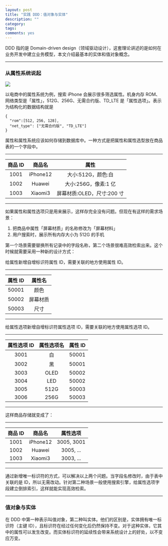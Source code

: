 ```yaml
---
layout: post
title: "实践 DDD：值对象与实体"
description: ""
category: 
tags:
comments: yes
---
```


DDD 指的是 Domain-driven design（领域驱动设计），这套理论讲述的是如何在业务开发中建立业务模型，本文介绍最基本的实体和值对象概念。

----

### 从属性系统说起

![](https://tva1.sinaimg.cn/large/008i3skNgy1gsaylessswj31o40m042a.jpg)

以电商中的属性系统为例，搜索 iPhone 会展示很多筛选属性。机身内存 ROM、网络类型是「属性」，512G、256G、无需合约版、TD_LTE 是「属性选项」。表示为结构化的数据结构就是

```
{
  "rom":[512, 256, 128],
  "net_type": ["无需合约版", "TD_LTE"]
}
```

属性和属性系统应该如何存储到数据库中。一种方式是把属性和属性选型放在商品表的一个字段中。

---

| 商品 ID  | 商品名 | 属性 |
| :----:| :----: | :----: |
|  1001 | iPhone12   | 大小:512G，颜色:白 |
|  1002 | Huawei  | 大小:256G，像素:1 亿 |
|  1003 | Xiaomi3   | 屏幕材质:OLED，尺寸:200 寸 |

---

如果属性和属性选项只是用来展示，这样存完全没有问题。但现在有这样的需求场景：

1. 把商品中属性「屏幕材质」的名称修改为「屏幕材料」
2. 用户搜索时，展示所有内存大小为 512G 的手机

第一个场景需要替换所有记录中的字段名称，第二个场景很难高效检索出来。这个时候就需要采用一种新的设计方式：

给属性新增自增标识符属性 ID，需要关联的地方使用属性 ID。

---

| 属性 ID  | 属性名 | 
| :----:| :----: |
| 50001  | 颜色 | 
| 50002  | 屏幕材质 | 
| 50003  | 尺寸 | 

---

给属性选项新增自增标识符属性选项 ID，需要关联的地方使用属性选项 ID。

---

| 属性选项 ID  | 属性选项名 | 属性 ID |
| :----:| :----: | :----: |
| 3001  | 白 | 50001 |
| 3002  | 黑 | 50001 |
| 3003  | OLED | 50002 |
| 3004  | LED | 50002 |
| 3005  | 512G | 50003 |
| 3006  | 256G | 50003 |

---

这样商品存储就变成了：

---

| 商品 ID  | 商品名 | 属性选项 |
| :----:| :----: | :----: |
|  1001 | iPhone12   | 3005, 3001|
|  1002 | Huawei  | 3005, ... |
|  1003 | Xiaomi3   | 3003, ... |

---

通过新增唯一标识符的方式，可以解决以上两个问题。当字段名修改时，由于表中关联的是 ID，所以无需改动。针对第二种场景一般使用搜索引擎，给属性选项字段建立倒排索引，这样就能实现高效检索。

----

### 值对象与实体

在 DDD 中第一种表示叫值对象，第二种叫实体。他们的区别是，实体拥有唯一标识符（主键 ID），且标识符在经过任何变化后仍然保持不变。对于这种实体，它其中的属性可以发生改变。而实体标识符的延续性会带来系统设计上的好处，以不变应万变。
